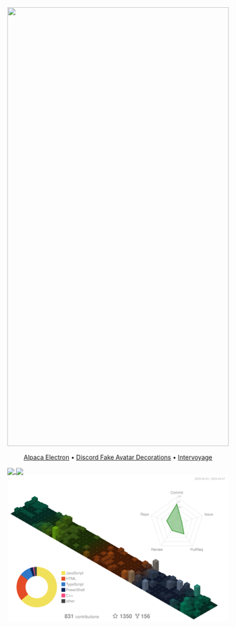 <a href="#">
  <img src="./src/index.svg" width="100%" height="1000px" />
</a>
<p align="center">
  <p align="center">
    <a href="https://github.com/ItsPi3141/alpaca-electron">Alpaca Electron</a> • <a href="https://github.com/ItsPi3141/discord-fake-avatar-decorations">Discord Fake Avatar Decorations</a> • <a href="https://github.com/ItsPi3141/intervoyage">Intervoyage</a>
  </p>
  <a href="#">
    <img align="center" height=200 src="https://github-readme-stats.vercel.app/api?username=ItsPi3141&show_icons=true&bg_color=88888811&border_color=88888833&text_color=888888&custom_title=GitHub&rank_icon=percentile&number_format=long" />
  </a>
  <a href="#">
    <img align="center" height=200 src="https://github-readme-stats.vercel.app/api/top-langs/?username=ItsPi3141&bg_color=88888811&border_color=88888833&text_color=888888&layout=compact&size_weight=0.5&count_weight=0&langs_count=8" />
  </a>
  <br>
  <a href="#">
    <img src="profile-3d-contrib/profile-customize.svg" />
  </a>
</p>
